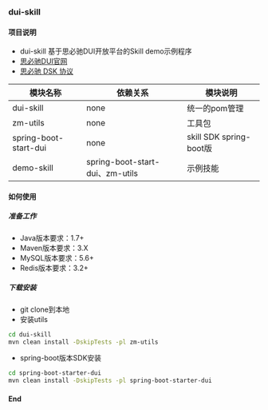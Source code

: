 ### dui-skill
#### 项目说明
* dui-skill 基于思必驰DUI开放平台的Skill demo示例程序
* [思必驰DUI官网](https://www.dui.ai/)
* [思必驰 DSK 协议](https://www.dui.ai/docs/ct_dsk_protocol)

|模块名称 | 依赖关系 | 模块说明|
|----|----|----        |
|dui-skill|none|统一的pom管理|  
|zm-utils|none|工具包|  
|spring-boot-start-dui|none|skill SDK spring-boot版|  
|demo-skill|spring-boot-start-dui、zm-utils|示例技能|  

#### 如何使用
##### 准备工作
* Java版本要求：1.7+
* Maven版本要求：3.X
* MySQL版本要求：5.6+
* Redis版本要求：3.2+
##### 下载安装
* git clone到本地
* 安装utils
```bash
cd dui-skill
mvn clean install -DskipTests -pl zm-utils
```
* spring-boot版本SDK安装
```bash
cd spring-boot-starter-dui
mvn clean install -DskipTests -pl spring-boot-starter-dui
```


#### End